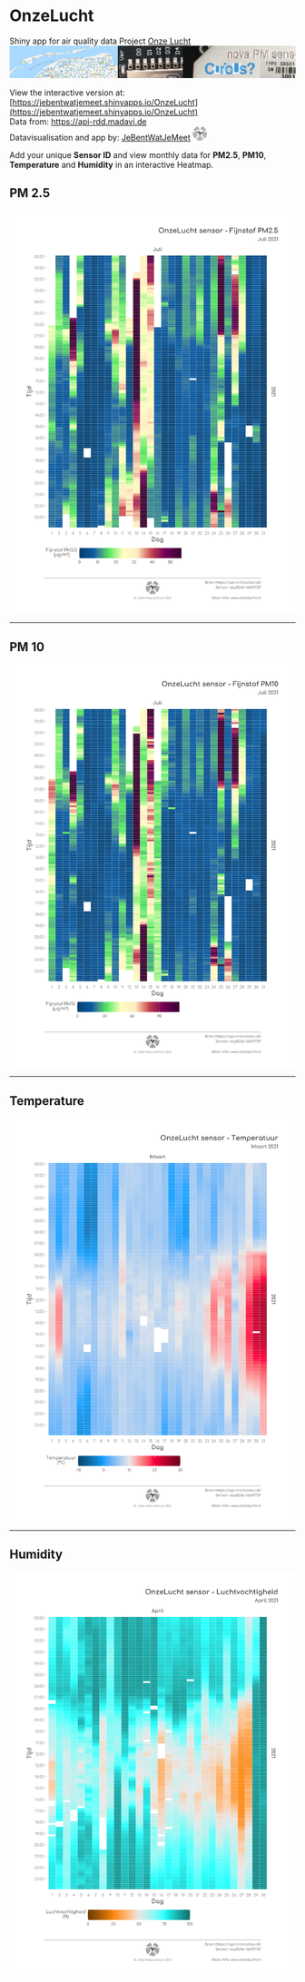 # OnzeLucht

Shiny app for air quality data Project [Onze Lucht](https://www.onzelucht.nl)
![./www/OnzeLucht.png](https://raw.githubusercontent.com/IreneVDB/OnzeLucht/master/www/OnzeLucht.png)

View the interactive version at: [https://jebentwatjemeet.shinyapps.io/OnzeLucht](https://jebentwatjemeet.shinyapps.io/OnzeLucht) <br>
Data from: https://api-rdd.madavi.de <br>
Datavisualisation and app by: [JeBentWatJeMeet](https://www.jebentwatjemeet.nl) 
<img src="https://raw.githubusercontent.com/IreneVDB/OnzeLucht/master/www/logo_grey.png" width="5%">

Add your unique **Sensor ID** and view monthly data for **PM2.5**, **PM10**, **Temperature** and **Humidity** in an interactive Heatmap.

## PM 2.5
![./plots/esp8266-16609729_2021_7_SDS_P2_10min.png](https://raw.githubusercontent.com/IreneVDB/OnzeLucht/master/plots/esp8266-16609729_2021_7_SDS_P2_10min.png)

<hr>

## PM 10
![./plots/esp8266-16609729_2021_7_SDS_P1_10min.png](https://raw.githubusercontent.com/IreneVDB/OnzeLucht/master/plots/esp8266-16609729_2021_7_SDS_P1_10min.png)

<hr>

## Temperature
![./plots/esp8266-16609729_2021_3_Temp_10min.png](https://raw.githubusercontent.com/IreneVDB/OnzeLucht/master/plots/esp8266-16609729_2021_3_Temp_10min.png)

<hr>

## Humidity
![./plots/esp8266-16609729_2021_4_Humidity.png](https://raw.githubusercontent.com/IreneVDB/OnzeLucht/master/plots/esp8266-16609729_2021_4_Humidity_10min.png)

